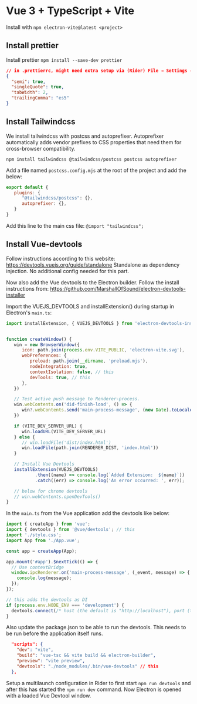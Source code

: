 # Vue 3 + TypeScript + Vite

Install with `npm electron-vite@latest <project>`

## Install prettier
Install prettier `npm install --save-dev prettier`

```json
// in .prettierrc, might need extra setup via (Rider) File → Settings → Languages & Frameworks → JavaScript → Prettier
{
  "semi": true,
  "singleQuote": true,
  "tabWidth": 2,
  "trailingComma": "es5"
}
```

## Install Tailwindcss
We install tailwindcss with postcss and autoprefixer. Autoprefixer automatically adds vendor prefixes to CSS properties that need them for cross-browser compatibility.

`npm install tailwindcss @tailwindcss/postcss postcss autoprefixer`

Add a file named `postcss.config.mjs` at the root of the project and add the below:
```js
export default {
   plugins: {
      "@tailwindcss/postcss": {},
      autoprefixer: {},
   }
}
```

Add this line to the main css file: `@import "tailwindcss";`

## Install Vue-devtools
Follow instructions according to this website: https://devtools.vuejs.org/guide/standalone
Standalone as dependency injection. No additional config needed for this part.

Now also add the Vue devtools to the Electron builder.
Follow the install instructions from: https://github.com/MarshallOfSound/electron-devtools-installer

Import the VUEJS_DEVTOOLS and installExtension() during startup in Electron's `main.ts`:
```js
import installExtension, { VUEJS_DEVTOOLS } from 'electron-devtools-installer'


function createWindow() {
   win = new BrowserWindow({
      icon: path.join(process.env.VITE_PUBLIC, 'electron-vite.svg'),
      webPreferences: {
         preload: path.join(__dirname, 'preload.mjs'),
         nodeIntegration: true,
         contextIsolation: false, // this
         devTools: true, // this
      },
   })

   // Test active push message to Renderer-process.
   win.webContents.on('did-finish-load', () => {
      win?.webContents.send('main-process-message', (new Date).toLocaleString())
   })

   if (VITE_DEV_SERVER_URL) {
      win.loadURL(VITE_DEV_SERVER_URL)
   } else {
      // win.loadFile('dist/index.html')
      win.loadFile(path.join(RENDERER_DIST, 'index.html'))
   }

   // Install Vue Devtools
   installExtension(VUEJS_DEVTOOLS)
           .then((name) => console.log(`Added Extension:  ${name}`))
           .catch((err) => console.log('An error occurred: ', err));

   // below for chrome devtools
   // win.webContents.openDevTools()
}
```

In the `main.ts` from the Vue application add the devtools like below:
```js
import { createApp } from 'vue';
import { devtools } from '@vue/devtools'; // this
import './style.css';
import App from './App.vue';

const app = createApp(App);

app.mount('#app').$nextTick(() => {
  // Use contextBridge
  window.ipcRenderer.on('main-process-message', (_event, message) => {
    console.log(message);
  });
});

// this adds the devtools as DI
if (process.env.NODE_ENV === 'development') {
  devtools.connect(/* host (the default is "http://localhost"), port (the default is 8090) */);
}

```

Also update the package.json to be able to run the devtools. This needs to be run before the application itself runs.
```json
  "scripts": {
    "dev": "vite",
    "build": "vue-tsc && vite build && electron-builder",
    "preview": "vite preview",
    "devtools": "./node_modules/.bin/vue-devtools" // this
  },
```

Setup a multilaunch configuration in Rider to first start `npm run devtools` and after this has started the `npm run dev` command.
Now Electron is opened with a loaded Vue Devtool window.
